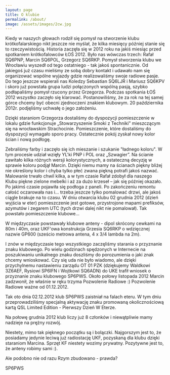 ```yaml
---
layout: page
title: O klubie
permalink: /about/
image: /assets/images/2cw.jpg
---
```


Kiedy w naszych głowach rodził się pomysł na stworzenie klubu krótkofalarskiego nikt jeszcze nie myślał, że kilka miesięcy później stanie się to rzeczywistością. Historia zaczęła się w 2012 roku na jakiś miesiąc przed spotkaniem krótkofalowców ŁOŚ 2012. Było nas wówczas trzech: Rafał SQ6PNP, Marcin SQ6POL, Grzegorz SQ6RKP. Pomysł stworzenia klubu we Wrocławiu wyszedł od tego ostatniego - tak jakoś spontanicznie. Od jakiegoś już czasu mieliśmy ze sobą dobry kontakt i udawało nam się organizować wspólne wyjazdy gdzie realizowaliśmy swoje radiowe pasje. Do tego jeszcze wspierali nas Koledzy Sebastian SQ6LJR i Mariusz SQ6KPV i skoro już powstała grupa ludzi połączonych wspólną pasją, szybko podłapaliśmy pomysł rzucony przez Grzegorza. Podczas spotkania ŁOŚ 2012 wszystko zaczęło się klarować. Postanowiliśmy, że za rok na tej samej górce chcemy być obecni zjednoczeni znakiem klubowym. 20 października 2012r. podjęliśmy uchwałę o jego założeniu.

Dzięki staraniom Grzegorza dostaliśmy do dyspozycji pomieszczenie w lokalu gdzie funkcjonuje „Stowarzyszenie Smoki z Techniki” mieszczącym się na wrocławskim Strachocinie. Pomieszczenie, które dostaliśmy do dyspozycji wymagało sporo pracy. Ostatecznie pokój zyskał nowy kolor ścian i nową podłogę.

Zebraliśmy farby i zaczęło się ich mieszanie i szukanie "ładnego koloru". W tym procesie udział wzięły YL'ki PNP i POL oraz „Szwagier”. Na ścianie zawitało kilka różnych wersji kolorystycznych, a ostateczną decyzję w sprawie koloru podjął Marcin. Dzięki niemu mamy na ścianach piękny bliżej nie określony kolor i chyba tylko płeć zwana piękną potrafi jakoś nazwać. Malowanie trwało chwil kilka, a w tym czasie Rafał zdobył dla naszego Klubu piękne zielone mebelki i aż za dużo krzeseł – jak się później okazało. Po jakimś czasie pojawiła się podłoga z paneli. Po zakończeniu remontu całość oczarowała nas i... trzeba jeszcze tylko pomalować drzwi, ale jakoś ciągle brakuje na to czasu. W dniu otwarcia klubu 02 grudnia 2012 (dzień wyjścia w eter) pomieszczenie jest gotowe, przystrojone mapami prefiksów, azymutów i zegarem UTC (tych drzwi dalej nikt nie pomalował). Tak powstało pomieszczenie klubowe...

W międzyczasie powstawały klubowe anteny - dipol skrócony cewkami na 80m i 40m, oraz UKF'owa konstrukcja Grzesia SQ6RKP o wdzięcznej nazwie GP600 (sześcio metrowa antena, 4 x 3/4 lambda na 2m).

I znów w międzyczasie tego wszystkiego zaczęliśmy starania o przyznanie znaku klubowego. Po wielu godzinach spędzonych w Internecie na poszukiwaniu unikalnego znaku doszliśmy do porozumienia o jaki znak chcemy wnioskować. Czy się uda nie było wiadomo, ale dzięki przychylnemu nastawieniu zarządu OT 01 PZK (dziękujemy Waldkowi 3Z6AEF, Rysiowi SP6IFN i Wojtkowi SQ6ADN) do UKE trafił wniosek o przyznanie znaku klubowego SP6PWS. Około połowy listopada 2012 Marcin zadzwonił, że właśnie w ręku trzyma Pozwolenie Radiowe :) Pozwolenie Radiowe ważne od 01.12.2012.

Tak oto dnia 02.12.2012 klub SP6PWS zaistniał na falach eteru. W tym dniu przeprowadziliśmy specjalną aktywację znaku promowaną okolicznościową kartą QSL Limited Edition - Pierwszy Dzień W Eterze.

Na połowę grudnia 2012 klub liczy już 8 członków i niewątpliwie mamy nadzieje na prężny rozwój.

Niestety, mimo tak pięknego początku są i bolączki. Najgorszym jest to, że posiadamy jedynie leciwą już radiostację UKF, pozyskaną dla klubu dzięki staraniom Marcina. Sprzęt KF niestety wozimy prywatny. Pozytywne jest to, że anteny robimy sami :).

Ale podobno nie od razu Rzym zbudowano - prawda?

SP6PWS